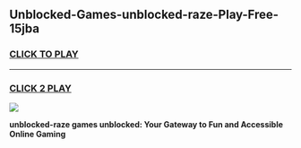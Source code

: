 
## Unblocked-Games-unblocked-raze-Play-Free-15jba
<h3>
<a href="https://premium76.site?title=unblocked-raze&ref=12A">CLICK TO PLAY</a></h3>
<hr>

<h3>
<a href="https://premium76.site?title=unblocked-raze&ref=12A">CLICK 2 PLAY</a>
  
</h3>

<a href="https://premium76.site?title=unblocked-raze&ref=12A"><img src="https://clearcache.store/games.png"></a>


**unblocked-raze games unblocked: Your Gateway to Fun and Accessible Online Gaming**
